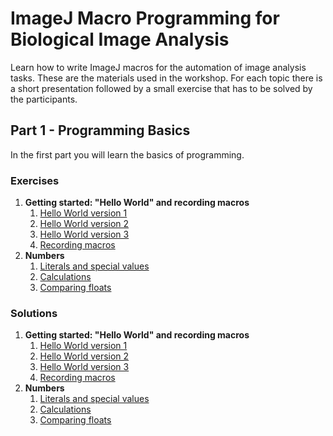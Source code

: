 # ImageJ Macro Programming for Biological Image Analysis

Learn how to write ImageJ macros for the automation of image analysis tasks. These are the materials used in the workshop. For each topic there is a short presentation followed by a small exercise that has to be solved by the participants.

## Part 1 - Programming Basics

In the first part you will learn the basics of programming.

### Exercises

1. **Getting started: "Hello World" and recording macros**
    1. [Hello World version 1](./ex/ex01-01.md)
    1. [Hello World version 2](./ex/ex01-02.md)
    1. [Hello World version 3](./ex/ex01-03.md)
    1. [Recording macros](./ex/ex01-04.md)
1. **Numbers**    
    1. [Literals and special values](./ex/ex02-01.md)
    1. [Calculations](./ex/ex02-02.md)
    1. [Comparing floats](./ex/ex02-03.md)

### Solutions

1. **Getting started: "Hello World" and recording macros**
    1. [Hello World version 1](./ans/ans01-01.md)
    1. [Hello World version 2](./ans/ans01-02.md)
    1. [Hello World version 3](./ans/ans01-03.md)
    1. [Recording macros](./ans/ans01-04.md)
1. **Numbers**    
    1. [Literals and special values](./ans/ans02-01.md)
    1. [Calculations](./ans/ans02-02.md)
    1. [Comparing floats](./ans/ans02-03.md)

